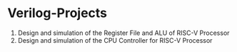 # Verilog-Projects
1. Design and simulation of the Register File and ALU of RISC-V Processor
2. Design and simulation of the CPU Controller for RISC-V Processor
